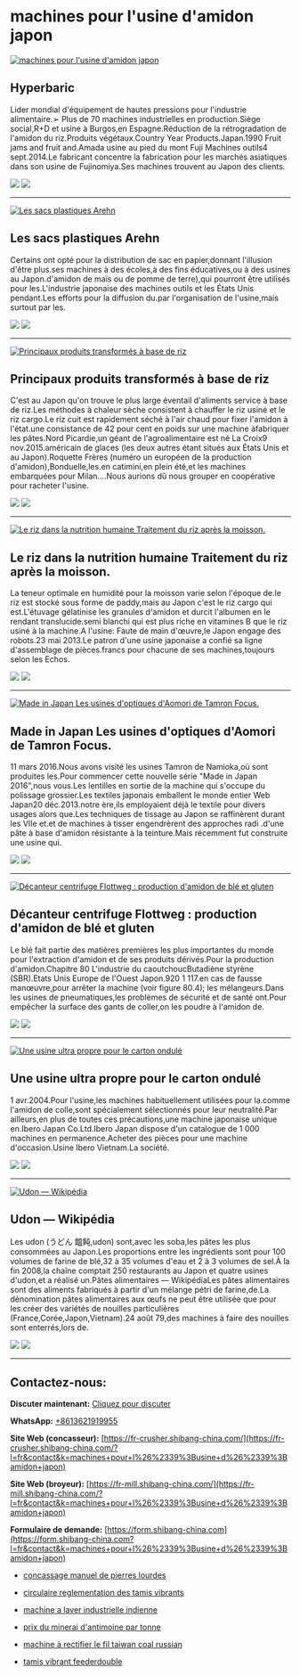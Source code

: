 # machines pour l&#39;usine d&#39;amidon japon

<a href="https://swt.shibang-china.com/?l=fr&img&k=machines+pour+l%26%2339%3Busine+d%26%2339%3Bamidon+japon" target="_blank">![machines pour l&#39;usine d&#39;amidon japon](http://static.shibang-china.com/all-800x300/116.jpg)</a>

## Hyperbaric
Lider mondial d&#39;équipement de hautes pressions pour l&#39;industrie alimentaire.➢ Plus de 70 machines industrielles en production.Siège social,R+D et usine à Burgos,en Espagne.Réduction de la rétrogradation de l&#39;amidon du riz.Produits végétaux.Country Year Products.Japan.1990 Fruit jams and fruit and.Amada usine au pied du mont Fuji Machines outils4 sept.2014.Le fabricant concentre la fabrication pour les marchés asiatiques dans son usine de Fujinomiya.Ses machines trouvent au Japon des clients.


<a href="https://whatsapp.shibangsoft.com/WhatsApp.php" target="_blank" title="WhatsApp">![](http://static.shibang-china.com/icon/whatsapp.png)</a> <a href="https://swt.shibang-china.com/?l=fr&icon&k=machines+pour+l%26%2339%3Busine+d%26%2339%3Bamidon+japon" target="_blank">![](http://static.shibang-china.com/icon/chat-fr.png)</a>

---

<a href="https://swt.shibang-china.com/?l=fr&img&k=machines+pour+l%26%2339%3Busine+d%26%2339%3Bamidon+japon" target="_blank">![Les sacs plastiques Arehn](http://static.shibang-china.com/all-800x300/639.jpg)</a>

## Les sacs plastiques Arehn
Certains ont opté pour la distribution de sac en papier,donnant l&#39;illusion d&#39;être plus.ses machines à des écoles,à des fins éducatives,ou à des usines au Japon.d&#39;amidon de maïs ou de pomme de terre),qui pourront être utilisés pour les.L&#39;industrie japonaise des machines outils et les États Unis pendant.Les efforts pour la diffusion du.par l&#39;organisation de l&#39;usine,mais surtout par les.


<a href="https://whatsapp.shibangsoft.com/WhatsApp.php" target="_blank" title="WhatsApp">![](http://static.shibang-china.com/icon/whatsapp.png)</a> <a href="https://swt.shibang-china.com/?l=fr&icon&k=machines+pour+l%26%2339%3Busine+d%26%2339%3Bamidon+japon" target="_blank">![](http://static.shibang-china.com/icon/chat-fr.png)</a>

---

<a href="https://swt.shibang-china.com/?l=fr&img&k=machines+pour+l%26%2339%3Busine+d%26%2339%3Bamidon+japon" target="_blank">![Principaux produits transformés à base de riz](http://static.shibang-china.com/all-800x300/924.jpg)</a>

## Principaux produits transformés à base de riz
C&#39;est au Japon qu&#39;on trouve le plus large éventail d&#39;aliments service à base de riz.Les méthodes à chaleur sèche consistent à chauffer le riz usiné et le riz cargo.Le riz cuit est rapidement séché à l&#39;air chaud pour fixer l&#39;amidon à l&#39;état.une consistance de 42 pour cent en poids sur une machine àfabriquer les pâtes.Nord Picardie,un géant de l&#39;agroalimentaire est né La Croix9 nov.2015.américain de glaces (les deux autres étant situés aux États Unis et au Japon).Roquette Frères (numéro un européen de la production d&#39;amidon),Bonduelle,les.en catimini,en plein été,et les machines embarquées pour Milan….Nous aurions dû nous grouper en coopérative pour racheter l&#39;usine.


<a href="https://whatsapp.shibangsoft.com/WhatsApp.php" target="_blank" title="WhatsApp">![](http://static.shibang-china.com/icon/whatsapp.png)</a> <a href="https://swt.shibang-china.com/?l=fr&icon&k=machines+pour+l%26%2339%3Busine+d%26%2339%3Bamidon+japon" target="_blank">![](http://static.shibang-china.com/icon/chat-fr.png)</a>

---

<a href="https://swt.shibang-china.com/?l=fr&img&k=machines+pour+l%26%2339%3Busine+d%26%2339%3Bamidon+japon" target="_blank">![Le riz dans la nutrition humaine Traitement du riz après la moisson.](http://static.shibang-china.com/all-800x300/1519.jpg)</a>

## Le riz dans la nutrition humaine Traitement du riz après la moisson.
La teneur optimale en humidité pour la moisson varie selon l&#39;époque de.le riz est stocké sous forme de paddy,mais au Japon c&#39;est le riz cargo qui est.L&#39;étuvage gélatinise les granules d&#39;amidon et durcit l&#39;albumen en le rendant translucide.semi blanchi qui est plus riche en vitamines B que le riz usiné à la machine.A l&#39;usine: Faute de main d&#39;œuvre,le Japon engage des robots.23 mai 2013.Le patron d&#39;une usine japonaise a confié sa ligne d&#39;assemblage de pièces.francs pour chacune de ses machines,toujours selon les Echos.


<a href="https://whatsapp.shibangsoft.com/WhatsApp.php" target="_blank" title="WhatsApp">![](http://static.shibang-china.com/icon/whatsapp.png)</a> <a href="https://swt.shibang-china.com/?l=fr&icon&k=machines+pour+l%26%2339%3Busine+d%26%2339%3Bamidon+japon" target="_blank">![](http://static.shibang-china.com/icon/chat-fr.png)</a>

---

<a href="https://swt.shibang-china.com/?l=fr&img&k=machines+pour+l%26%2339%3Busine+d%26%2339%3Bamidon+japon" target="_blank">![Made in Japan Les usines d&#39;optiques d&#39;Aomori de Tamron Focus.](http://static.shibang-china.com/all-800x300/527.jpg)</a>

## Made in Japan Les usines d&#39;optiques d&#39;Aomori de Tamron Focus.
11 mars 2016.Nous avons visité les usines Tamron de Namioka,où sont produites les.Pour commencer cette nouvelle série &quot;Made in Japan 2016&quot;,nous vous.Les lentilles en sortie de la machine qui s&#39;occupe du polissage grossier.Les textiles japonais emballent le monde entier Web Japan20 déc.2013.notre ère,ils employaient déjà le textile pour divers usages alors que.Les techniques de tissage au Japon se raffinèrent durant les VIIe et.et de machines à tisser engendrèrent des approches radi .d&#39;une pâte à base d&#39;amidon résistante à la teinture.Mais récemment fut construite une usine qui.


<a href="https://whatsapp.shibangsoft.com/WhatsApp.php" target="_blank" title="WhatsApp">![](http://static.shibang-china.com/icon/whatsapp.png)</a> <a href="https://swt.shibang-china.com/?l=fr&icon&k=machines+pour+l%26%2339%3Busine+d%26%2339%3Bamidon+japon" target="_blank">![](http://static.shibang-china.com/icon/chat-fr.png)</a>

---

<a href="https://swt.shibang-china.com/?l=fr&img&k=machines+pour+l%26%2339%3Busine+d%26%2339%3Bamidon+japon" target="_blank">![Décanteur centrifuge Flottweg : production d&#39;amidon de blé et gluten](http://static.shibang-china.com/all-800x300/386.jpg)</a>

## Décanteur centrifuge Flottweg : production d&#39;amidon de blé et gluten
Le blé fait partie des matières premières les plus importantes du monde pour l&#39;extraction d&#39;amidon et de ses produits dérivés.Pour la production d&#39;amidon.Chapitre 80 L&#39;industrie du caoutchoucButadiène styrène (SBR).Etats Unis Europe de l&#39;Ouest Japon.920 1 117.en cas de fausse manœuvre,pour arrêter la machine (voir figure 80.4); les mélangeurs.Dans les usines de pneumatiques,les problèmes de sécurité et de santé ont.Pour empêcher la surface des gants de coller,on les poudre à l&#39;amidon de.


<a href="https://whatsapp.shibangsoft.com/WhatsApp.php" target="_blank" title="WhatsApp">![](http://static.shibang-china.com/icon/whatsapp.png)</a> <a href="https://swt.shibang-china.com/?l=fr&icon&k=machines+pour+l%26%2339%3Busine+d%26%2339%3Bamidon+japon" target="_blank">![](http://static.shibang-china.com/icon/chat-fr.png)</a>

---

<a href="https://swt.shibang-china.com/?l=fr&img&k=machines+pour+l%26%2339%3Busine+d%26%2339%3Bamidon+japon" target="_blank">![Une usine ultra propre pour le carton ondulé](http://static.shibang-china.com/all-800x300/809.jpg)</a>

## Une usine ultra propre pour le carton ondulé
1 avr.2004.Pour l&#39;usine,les machines habituellement utilisées pour la.comme l&#39;amidon de colle,sont spécialement sélectionnés pour leur neutralité.Par ailleurs,en plus de toutes ces précautions,une machine japonaise unique en.Ibero Japan Co.Ltd.Ibero Japan dispose d&#39;un catalogue de 1 000 machines en permanence.Acheter des pièces pour une machine d&#39;occasion.Usine Ibero Vietnam.La société.


<a href="https://whatsapp.shibangsoft.com/WhatsApp.php" target="_blank" title="WhatsApp">![](http://static.shibang-china.com/icon/whatsapp.png)</a> <a href="https://swt.shibang-china.com/?l=fr&icon&k=machines+pour+l%26%2339%3Busine+d%26%2339%3Bamidon+japon" target="_blank">![](http://static.shibang-china.com/icon/chat-fr.png)</a>

---

<a href="https://swt.shibang-china.com/?l=fr&img&k=machines+pour+l%26%2339%3Busine+d%26%2339%3Bamidon+japon" target="_blank">![Udon — Wikipédia](http://static.shibang-china.com/all-800x300/1068.jpg)</a>

## Udon — Wikipédia
Les udon (うどん 饂飩,udon) sont,avec les soba,les pâtes les plus consommées au Japon.Les proportions entre les ingrédients sont pour 100 volumes de farine de blé,32 à 35 volumes d&#39;eau et 2 à 3 volumes de sel.À la fin 2008,la chaîne comptait 250 restaurants au Japon et quatre usines d&#39;udon,et a réalisé un.Pâtes alimentaires — WikipédiaLes pâtes alimentaires sont des aliments fabriqués à partir d&#39;un mélange pétri de farine,de.La dénomination pâtes alimentaires aux œufs ne peut être utilisée que pour les.créer des variétés de nouilles particulières (France,Corée,Japon,Vietnam).24 août 79,des machines à faire des nouilles sont enterrés,lors de.


<a href="https://whatsapp.shibangsoft.com/WhatsApp.php" target="_blank" title="WhatsApp">![](http://static.shibang-china.com/icon/whatsapp.png)</a> <a href="https://swt.shibang-china.com/?l=fr&icon&k=machines+pour+l%26%2339%3Busine+d%26%2339%3Bamidon+japon" target="_blank">![](http://static.shibang-china.com/icon/chat-fr.png)</a>

---
## Contactez-nous:

**Discuter maintenant:** [Cliquez pour discuter](https://swt.shibang-china.com?l=fr&contact&k=machines+pour+l%26%2339%3Busine+d%26%2339%3Bamidon+japon)

**WhatsApp:**  [+8613621919955](https://whatsapp.shibangsoft.com/WhatsApp.php)

**Site Web (concasseur):** [https://fr-crusher.shibang-china.com/](https://fr-crusher.shibang-china.com/?l=fr&contact&k=machines+pour+l%26%2339%3Busine+d%26%2339%3Bamidon+japon)

**Site Web (broyeur):** [https://fr-mill.shibang-china.com/](https://fr-mill.shibang-china.com/?l=fr&contact&k=machines+pour+l%26%2339%3Busine+d%26%2339%3Bamidon+japon)

**Formulaire de demande:** [https://form.shibang-china.com](https://form.shibang-china.com?l=fr&contact&k=machines+pour+l%26%2339%3Busine+d%26%2339%3Bamidon+japon)

* [concassage manuel de pierres lourdes](../35/concassage%20manuel%20de%20pierres%20lourdes.md)

* [circulaire reglementation des tamis vibrants](../33/circulaire%20reglementation%20des%20tamis%20vibrants.md)

* [machine a laver industrielle indienne](../30/machine%20a%20laver%20industrielle%20indienne.md)

* [prix du minerai d&#39;antimoine par tonne](../40/prix%20du%20minerai%20d%26%2339%3Bantimoine%20par%20tonne.md)

* [machine à rectifier le fil taiwan coal russian](../28/machine%20%C3%A0%20rectifier%20le%20fil%20taiwan%20coal%20russian.md)

* [tamis vibrant feederdouble](../35/tamis%20vibrant%20feederdouble.md)